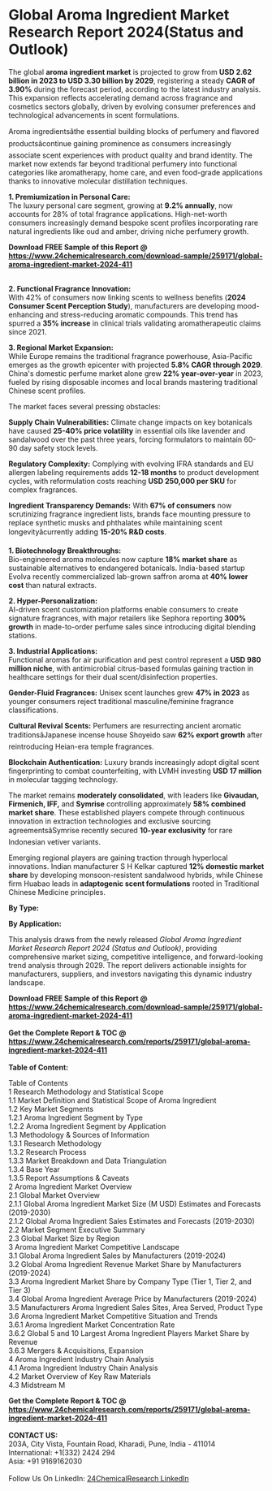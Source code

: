 <h1>Global Aroma Ingredient Market Research Report 2024(Status and Outlook)</h1><p>The global <strong>aroma ingredient market</strong> is projected to grow from <strong>USD 2.62 billion in 2023 to USD 3.30 billion by 2029</strong>, registering a steady <strong>CAGR of 3.90%</strong> during the forecast period, according to the latest industry analysis. This expansion reflects accelerating demand across fragrance and cosmetics sectors globally, driven by evolving consumer preferences and technological advancements in scent formulations.</p><p>Aroma ingredientsâthe essential building blocks of perfumery and flavored productsâcontinue gaining prominence as consumers increasingly associate scent experiences with product quality and brand identity. The market now extends far beyond traditional perfumery into functional categories like aromatherapy, home care, and even food-grade applications thanks to innovative molecular distillation techniques.</p><p><strong>1. Premiumization in Personal Care:</strong><br>
The luxury personal care segment, growing at <strong>9.2% annually</strong>, now accounts for 28% of total fragrance applications. High-net-worth consumers increasingly demand bespoke scent profiles incorporating rare natural ingredients like oud and amber, driving niche perfumery growth.</p><div><b>Download FREE Sample of this Report @ 
            <a href="https://www.24chemicalresearch.com/download-sample/259171/global-aroma-ingredient-market-2024-411">
            https://www.24chemicalresearch.com/download-sample/259171/global-aroma-ingredient-market-2024-411</a></b></div><br><p><strong>2. Functional Fragrance Innovation:</strong><br>
With 42% of consumers now linking scents to wellness benefits (<strong>2024 Consumer Scent Perception Study</strong>), manufacturers are developing mood-enhancing and stress-reducing aromatic compounds. This trend has spurred a <strong>35% increase</strong> in clinical trials validating aromatherapeutic claims since 2021.</p><p><strong>3. Regional Market Expansion:</strong><br>
While Europe remains the traditional fragrance powerhouse, Asia-Pacific emerges as the growth epicenter with projected <strong>5.8% CAGR through 2029</strong>. China's domestic perfume market alone grew <strong>22% year-over-year</strong> in 2023, fueled by rising disposable incomes and local brands mastering traditional Chinese scent profiles.</p><p>The market faces several pressing obstacles:</p><p><strong>Supply Chain Vulnerabilities:</strong> Climate change impacts on key botanicals have caused <strong>25-40% price volatility</strong> in essential oils like lavender and sandalwood over the past three years, forcing formulators to maintain 60-90 day safety stock levels.</p><p><strong>Regulatory Complexity:</strong> Complying with evolving IFRA standards and EU allergen labeling requirements adds <strong>12-18 months</strong> to product development cycles, with reformulation costs reaching <strong>USD 250,000 per SKU</strong> for complex fragrances.</p><p><strong>Ingredient Transparency Demands:</strong> With <strong>67% of consumers</strong> now scrutinizing fragrance ingredient lists, brands face mounting pressure to replace synthetic musks and phthalates while maintaining scent longevityâcurrently adding <strong>15-20% R&amp;D costs</strong>.</p><p><strong>1. Biotechnology Breakthroughs:</strong><br>
Bio-engineered aroma molecules now capture <strong>18% market share</strong> as sustainable alternatives to endangered botanicals. India-based startup Evolva recently commercialized lab-grown saffron aroma at <strong>40% lower cost</strong> than natural extracts.</p><p><strong>2. Hyper-Personalization:</strong><br>
AI-driven scent customization platforms enable consumers to create signature fragrances, with major retailers like Sephora reporting <strong>300% growth</strong> in made-to-order perfume sales since introducing digital blending stations.</p><p><strong>3. Industrial Applications:</strong><br>
Functional aromas for air purification and pest control represent a <strong>USD 980 million niche</strong>, with antimicrobial citrus-based formulas gaining traction in healthcare settings for their dual scent/disinfection properties.</p><p><strong>Gender-Fluid Fragrances:</strong> Unisex scent launches grew <strong>47% in 2023</strong> as younger consumers reject traditional masculine/feminine fragrance classifications.</p><p><strong>Cultural Revival Scents:</strong> Perfumers are resurrecting ancient aromatic traditionsâJapanese incense house Shoyeido saw <strong>62% export growth</strong> after reintroducing Heian-era temple fragrances.</p><p><strong>Blockchain Authentication:</strong> Luxury brands increasingly adopt digital scent fingerprinting to combat counterfeiting, with LVMH investing <strong>USD 17 million</strong> in molecular tagging technology.</p><p>The market remains <strong>moderately consolidated</strong>, with leaders like <strong>Givaudan, Firmenich, IFF,</strong> and <strong>Symrise</strong> controlling approximately <strong>58% combined market share</strong>. These established players compete through continuous innovation in extraction technologies and exclusive sourcing agreementsâSymrise recently secured <strong>10-year exclusivity</strong> for rare Indonesian vetiver variants.</p><p>Emerging regional players are gaining traction through hyperlocal innovations. Indian manufacturer S H Kelkar captured <strong>12% domestic market share</strong> by developing monsoon-resistent sandalwood hybrids, while Chinese firm Huabao leads in <strong>adaptogenic scent formulations</strong> rooted in Traditional Chinese Medicine principles.</p><p><strong>By Type:</strong></p><p><strong>By Application:</strong></p><p>This analysis draws from the newly released <em>Global Aroma Ingredient Market Research Report 2024 (Status and Outlook)</em>, providing comprehensive market sizing, competitive intelligence, and forward-looking trend analysis through 2029. The report delivers actionable insights for manufacturers, suppliers, and investors navigating this dynamic industry landscape.</p><div><b>Download FREE Sample of this Report @ 
            <a href="https://www.24chemicalresearch.com/download-sample/259171/global-aroma-ingredient-market-2024-411">
            https://www.24chemicalresearch.com/download-sample/259171/global-aroma-ingredient-market-2024-411</a></b></div><br><div><b>Get the Complete Report & TOC @ 
            <a href="https://www.24chemicalresearch.com/reports/259171/global-aroma-ingredient-market-2024-411">
            https://www.24chemicalresearch.com/reports/259171/global-aroma-ingredient-market-2024-411</a></b></div><br>
            <b>Table of Content:</b><p>Table of Contents<br />
1 Research Methodology and Statistical Scope<br />
1.1 Market Definition and Statistical Scope of Aroma Ingredient<br />
1.2 Key Market Segments<br />
1.2.1 Aroma Ingredient Segment by Type<br />
1.2.2 Aroma Ingredient Segment by Application<br />
1.3 Methodology & Sources of Information<br />
1.3.1 Research Methodology<br />
1.3.2 Research Process<br />
1.3.3 Market Breakdown and Data Triangulation<br />
1.3.4 Base Year<br />
1.3.5 Report Assumptions & Caveats<br />
2 Aroma Ingredient Market Overview<br />
2.1 Global Market Overview<br />
2.1.1 Global Aroma Ingredient Market Size (M USD) Estimates and Forecasts (2019-2030)<br />
2.1.2 Global Aroma Ingredient Sales Estimates and Forecasts (2019-2030)<br />
2.2 Market Segment Executive Summary<br />
2.3 Global Market Size by Region<br />
3 Aroma Ingredient Market Competitive Landscape<br />
3.1 Global Aroma Ingredient Sales by Manufacturers (2019-2024)<br />
3.2 Global Aroma Ingredient Revenue Market Share by Manufacturers (2019-2024)<br />
3.3 Aroma Ingredient Market Share by Company Type (Tier 1, Tier 2, and Tier 3)<br />
3.4 Global Aroma Ingredient Average Price by Manufacturers (2019-2024)<br />
3.5 Manufacturers Aroma Ingredient Sales Sites, Area Served, Product Type<br />
3.6 Aroma Ingredient Market Competitive Situation and Trends<br />
3.6.1 Aroma Ingredient Market Concentration Rate<br />
3.6.2 Global 5 and 10 Largest Aroma Ingredient Players Market Share by Revenue<br />
3.6.3 Mergers & Acquisitions, Expansion<br />
4 Aroma Ingredient Industry Chain Analysis<br />
4.1 Aroma Ingredient Industry Chain Analysis<br />
4.2 Market Overview of Key Raw Materials<br />
4.3 Midstream M</p><div><b>Get the Complete Report & TOC @ 
            <a href="https://www.24chemicalresearch.com/reports/259171/global-aroma-ingredient-market-2024-411">
            https://www.24chemicalresearch.com/reports/259171/global-aroma-ingredient-market-2024-411</a></b></div><br><b>CONTACT US:</b><br>
            203A, City Vista, Fountain Road, Kharadi, Pune, India - 411014<br>
            International: +1(332) 2424 294<br>
            Asia: +91 9169162030 <br><br>
            Follow Us On LinkedIn: <a href="https://www.linkedin.com/company/24chemicalresearch/">24ChemicalResearch LinkedIn</a>